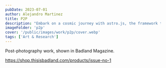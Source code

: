```yaml
---
pubDate: 2023-07-01
author: Alejandro Martinez
title: P2P
description: "Embark on a cosmic journey with astro.js, the framework that makes interstellar development a breeze. Pair it with Tailwind CSS for a design that's out of this world"
imageFolder: 'p2p'
cover: '/public/images/work/p2p/cover.webp'
tags: ['Art & Research']
---
```


Post-photography work, shown in Badland Magazine.

https://shop.thisisbadland.com/products/issue-no-1
